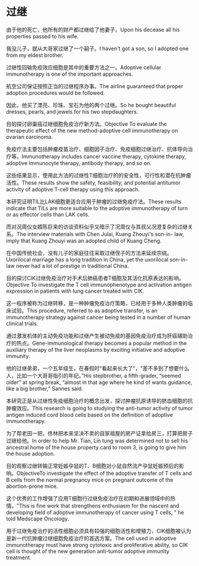 # 过继

<p><span class="chinese">由于他的死亡，他所有的财产都过继给了他妻子。</span><span class="english">Upon his decease all his properties passed to his wife.</span></p>

<p><span class="chinese">我没儿子，就从大哥家过继了一个嗣子。</span><span class="english">I haven't got a son, so I adopted one from my eldest brother.</span></p>

<p><span class="chinese">过继性回输免疫效应细胞是其中的重要方法之一。</span><span class="english">Adoptive cellular immunotherapy is one of the important approaches.</span></p>

<p><span class="chinese">航空公司保证按照正当的过继程序办事。</span><span class="english">The airline guaranteed that proper adoption procedures would be followed.</span></p>

<p><span class="chinese">因此，他买了漂亮、珍珠、宝石为他的两个过继。</span><span class="english">So he bought beautiful dresses, pearls, and jewels for his two stepdaughters.</span></p>

<p><span class="chinese">目的探讨卵巢癌过继细胞免疫治疗新方法。</span><span class="english">Objective To evaluate the therapeutic effect of the new method-adoptive cell immunotherapy on ovarian carcinoma.</span></p>

<p><span class="chinese">免疫疗法主要包括肿瘤疫苗治疗、细胞因子治疗、免疫细胞过继治疗、抗体导向治疗等。</span><span class="english">Immunotherapy includes cancer vaccine therapy, cytokine therapy, adoptive immunocyte therapy, antibody therapy, and so on.</span></p>

<p><span class="chinese">这些结果显示，使用此方法的过继性T细胞治疗的的安全性，可行性和潜在抗肿瘤活性。</span><span class="english">These results show the safety, feasibility, and potential antitumor activity of adoptive T-cell therapy using this approach.</span></p>

<p><span class="chinese">本研究证明TIL比LAK细胞更适合应用于肿瘤的过继免疫疗法。</span><span class="english">These results indicate that TILs are more suitable to the adoptive immunotherapy of turn or as effector cells than LAK cells.</span></p>

<p><span class="chinese">而对况周仪女婿陈巨来的访谈资料似乎又暗示了况周仪与其叔父况澄复杂的过继关系。</span><span class="english">The interview materials with Chen Julai, Kuang Zhouyi's son-in- law, imply that Kuang Zhouyi was an adopted child of Kuang Cheng.</span></p>

<p><span class="chinese">在中国传统社会，没有儿子的家庭往往采取过继侄子的方法来延续宗祧。</span><span class="english">Uxorilocal marriage has a long tradition in China, yet the uxorilocal son-in-law never had a lot of prestige in traditional China.</span></p>

<p><span class="chinese">目的探讨CIK过继免疫治疗对手术后肺癌患者T细胞及其活化抗原表达的影响。</span><span class="english">Objective To investigate the T cell immunophenotype and activation antigen expression in patients with lung cancer treated with CIK.</span></p>

<p><span class="chinese">这一程序被称为过继转移，是一种肿瘤免疫治疗策略，已经用于多种人类肿瘤的临床试验。</span><span class="english">This procedure, referred to as adoptive transfer, is an immunotherapy strategy against cancer being tested in a number of human clinical trials.</span></p>

<p><span class="chinese">通过激发机体的主动免疫功能和过继产生被动免疫的基因免疫治疗成为肝癌辅助治疗的热点。</span><span class="english">Gene-immunological therapy becomes a popular method in the auxiliary therapy of the liver neoplasms by exciting initiative and adoptive immunity.</span></p>

<p><span class="chinese">他的过继弟弟，一个五年级生，在春假时“看起来长大了”，“差不多到了想要什么人，比如一个大哥哥指引的年纪。”</span><span class="english">His stepbrother, a fifth-grader, “seemed older” at spring break, “almost in that age where he kind of wants guidance, like a big brother,” Sannes said.</span></p>

<p><span class="chinese">本研究正是从过继性免疫细胞治疗的概念出发，探讨肿瘤抗原诱导的脐血细胞的抗肿瘤效应。</span><span class="english">This research is going to studying the anti-tumor activity of tumor antigen induced cord blood cells based on the definition of adoptive immunotherapy.</span></p>

<p><span class="chinese">为了帮老田一把，佟林把本来坚决不卖的自家祖屋的房产证拿给房三，打算把房子过继给他。</span><span class="english">In order to help Mr. Tian, Lin tung was determined not to sell his ancestral home of the house property card to room 3, is going to give him the house adoption.</span></p>

<p><span class="chinese">目的观察过继转输正常妊娠孕鼠的T、B细胞对小鼠自然流产孕鼠妊娠预后的影响。</span><span class="english">ObjectiveTo investigate the effect of the adoptive transfer of T cells and B cells from the normal pregnancy mice on pregnant outcome of the abortion-prone mice.</span></p>

<p><span class="chinese">这个优秀的工作增强了应用T细胞行过继免疫治疗在初期和进展领域中的热情。</span><span class="english">"This is fine work that strengthens enthusiasm for the nascent and developing field of adoptive immunotherapy of cancer using T cells, " he told Medscape Oncology.</span></p>

<p><span class="chinese">用于过继免疫治疗的活性细胞必须具有较强的细胞活性和增殖力，CIK细胞被认为是新一代抗肿瘤过继细胞免疫治疗的首选方案。</span><span class="english">The cell used in adoptive immunotherapy must have strong cytotoxic and proliferative ability, so CIK cell is thought of the new generation anti-tumor adoptive immunity treatment.</span></p>

